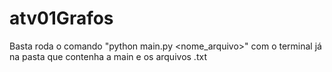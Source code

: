 # atv01Grafos
Basta roda o comando "python main.py <nome_arquivo>" com o terminal já na pasta que contenha a main e os arquivos .txt
